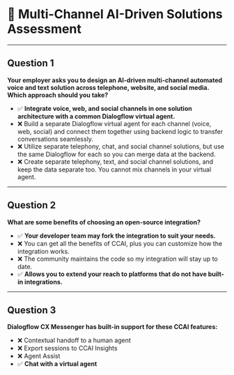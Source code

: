 # 🌟 Multi-Channel AI-Driven Solutions Assessment

---

## Question 1  
**Your employer asks you to design an AI-driven multi-channel automated voice and text solution across telephone, website, and social media. Which approach should you take?**  
- ✅ **Integrate voice, web, and social channels in one solution architecture with a common Dialogflow virtual agent.**  
- ❌ Build a separate Dialogflow virtual agent for each channel (voice, web, social) and connect them together using backend logic to transfer conversations seamlessly.  
- ❌ Utilize separate telephony, chat, and social channel solutions, but use the same Dialogflow for each so you can merge data at the backend.  
- ❌ Create separate telephony, text, and social channel solutions, and keep the data separate too. You cannot mix channels in your virtual agent.  

---

## Question 2  
**What are some benefits of choosing an open-source integration?**  
- ✅ **Your developer team may fork the integration to suit your needs.**  
- ❌ You can get all the benefits of CCAI, plus you can customize how the integration works.  
- ❌ The community maintains the code so my integration will stay up to date.  
- ✅ **Allows you to extend your reach to platforms that do not have built-in integrations.**  

---

## Question 3  
**Dialogflow CX Messenger has built-in support for these CCAI features:**  
- ❌ Contextual handoff to a human agent  
- ❌ Export sessions to CCAI Insights  
- ❌ Agent Assist  
- ✅ **Chat with a virtual agent**  
